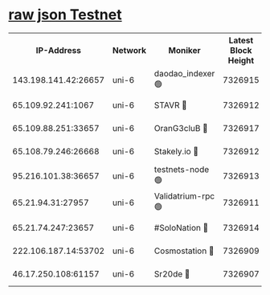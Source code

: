 [raw json Testnet](https://rpc-check.junot.stavr.tech/junot/rpc-junot-result.json)
=


<table><tr><th>IP-Address</th><th>Network</th><th>Moniker</th><th>Latest Block Height</th><th>Earliest Block Height</th><th>Catching Up</th><th>Tx Index</th><th>Voting Power</th><th>Scan Time</th></tr><tr><td>143.198.141.42:26657</td><td>uni-6</td><td>daodao_indexer 🟢</td><td>7326915</td><td>1</td><td>False</td><td>off</td><td>0</td><td>2024-01-24T04:15:42.317727897UTC</td></tr><tr><td>65.109.92.241:1067</td><td>uni-6</td><td>STAVR 🔴</td><td>7326912</td><td>1138541</td><td>False</td><td>on</td><td>6053</td><td>2024-01-24T04:15:34.122227478UTC</td></tr><tr><td>65.109.88.251:33657</td><td>uni-6</td><td>OranG3cluB 🔴</td><td>7326917</td><td>1138541</td><td>False</td><td>on</td><td>11</td><td>2024-01-24T04:15:46.779422999UTC</td></tr><tr><td>65.108.79.246:26668</td><td>uni-6</td><td>Stakely.io 🔴</td><td>7326912</td><td>1570872</td><td>False</td><td>on</td><td>1622293</td><td>2024-01-24T04:15:34.450443105UTC</td></tr><tr><td>95.216.101.38:36657</td><td>uni-6</td><td>testnets-node 🟢</td><td>7326913</td><td>1615130</td><td>False</td><td>on</td><td>0</td><td>2024-01-24T04:15:36.927160362UTC</td></tr><tr><td>65.21.94.31:27957</td><td>uni-6</td><td>Validatrium-rpc 🟢</td><td>7326911</td><td>2943363</td><td>False</td><td>on</td><td>0</td><td>2024-01-24T04:15:29.688758631UTC</td></tr><tr><td>65.21.74.247:23657</td><td>uni-6</td><td>#SoloNation 🔴</td><td>7326914</td><td>5208001</td><td>False</td><td>on</td><td>112</td><td>2024-01-24T04:15:41.434633979UTC</td></tr><tr><td>222.106.187.14:53702</td><td>uni-6</td><td>Cosmostation 🔴</td><td>7326909</td><td>5344501</td><td>False</td><td>on</td><td>109003</td><td>2024-01-24T04:15:27.247589603UTC</td></tr><tr><td>46.17.250.108:61157</td><td>uni-6</td><td>Sr20de 🔴</td><td>7326907</td><td>6419777</td><td>False</td><td>on</td><td>37</td><td>2024-01-24T04:15:21.746658525UTC</td></tr></table>